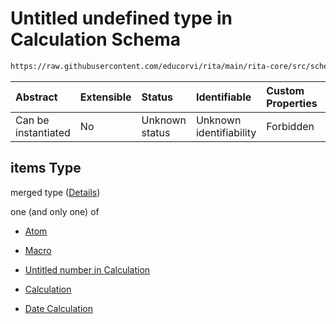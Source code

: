 # Untitled undefined type in Calculation Schema

```txt
https://raw.githubusercontent.com/educorvi/rita/main/rita-core/src/schema/calculation.json#/properties/arguments/items
```



| Abstract            | Extensible | Status         | Identifiable            | Custom Properties | Additional Properties | Access Restrictions | Defined In                                                                     |
| :------------------ | :--------- | :------------- | :---------------------- | :---------------- | :-------------------- | :------------------ | :----------------------------------------------------------------------------- |
| Can be instantiated | No         | Unknown status | Unknown identifiability | Forbidden         | Allowed               | none                | [calculation.json\*](../../src/schema/calculation.json "open original schema") |

## items Type

merged type ([Details](calculation-properties-arguments-items.md))

one (and only one) of

*   [Atom](atom.md "check type definition")

*   [Macro](macro.md "check type definition")

*   [Untitled number in Calculation](calculation-properties-arguments-items-oneof-2.md "check type definition")

*   [Calculation](calculation.md "check type definition")

*   [Date Calculation](datecalculation.md "check type definition")
